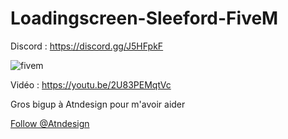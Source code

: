 # Loadingscreen-Sleeford-FiveM
Discord : https://discord.gg/J5HFpkF

![fivem](https://i.imgur.com/0BBTdwA.png)

Vidéo : https://youtu.be/2U83PEMqtVc


Gros bigup à Atndesign pour m'avoir aider
<!-- Place this tag where you want the button to render. -->
<a class="github-button" href="https://github.com/Atndesign" data-size="large" aria-label="Follow @Atndesign on GitHub">Follow @Atndesign</a>
